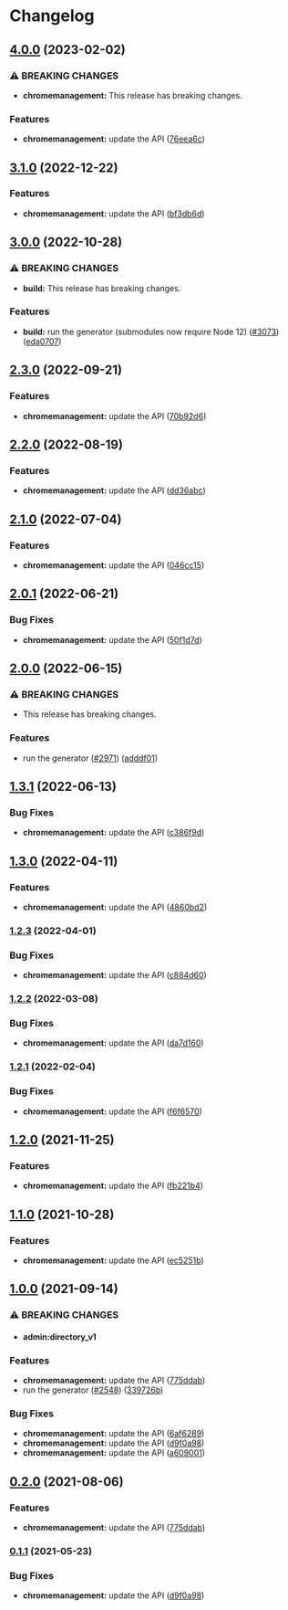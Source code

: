 # Changelog

## [4.0.0](https://github.com/googleapis/google-api-nodejs-client/compare/chromemanagement-v3.1.0...chromemanagement-v4.0.0) (2023-02-02)


### ⚠ BREAKING CHANGES

* **chromemanagement:** This release has breaking changes.

### Features

* **chromemanagement:** update the API ([76eea6c](https://github.com/googleapis/google-api-nodejs-client/commit/76eea6cdcb93e4c67e70573e729332dc6bff619d))

## [3.1.0](https://github.com/googleapis/google-api-nodejs-client/compare/chromemanagement-v3.0.0...chromemanagement-v3.1.0) (2022-12-22)


### Features

* **chromemanagement:** update the API ([bf3db6d](https://github.com/googleapis/google-api-nodejs-client/commit/bf3db6d9b105e954b4e180766747877d215e7ee8))

## [3.0.0](https://github.com/googleapis/google-api-nodejs-client/compare/chromemanagement-v2.3.0...chromemanagement-v3.0.0) (2022-10-28)


### ⚠ BREAKING CHANGES

* **build:** This release has breaking changes.

### Features

* **build:** run the generator (submodules now require Node 12) ([#3073](https://github.com/googleapis/google-api-nodejs-client/issues/3073)) ([eda0707](https://github.com/googleapis/google-api-nodejs-client/commit/eda07079dadab46a80b6f9ede618f4f43030169e))

## [2.3.0](https://github.com/googleapis/google-api-nodejs-client/compare/chromemanagement-v2.2.0...chromemanagement-v2.3.0) (2022-09-21)


### Features

* **chromemanagement:** update the API ([70b92d6](https://github.com/googleapis/google-api-nodejs-client/commit/70b92d68157611ef40918a7051af8b9d5cb3a88a))

## [2.2.0](https://github.com/googleapis/google-api-nodejs-client/compare/chromemanagement-v2.1.0...chromemanagement-v2.2.0) (2022-08-19)


### Features

* **chromemanagement:** update the API ([dd36abc](https://github.com/googleapis/google-api-nodejs-client/commit/dd36abc363e25821bd189e2eec7398c3d07d58c5))

## [2.1.0](https://github.com/googleapis/google-api-nodejs-client/compare/chromemanagement-v2.0.1...chromemanagement-v2.1.0) (2022-07-04)


### Features

* **chromemanagement:** update the API ([046cc15](https://github.com/googleapis/google-api-nodejs-client/commit/046cc157a5ab5b16c6707e7148dad2481794d355))

## [2.0.1](https://github.com/googleapis/google-api-nodejs-client/compare/chromemanagement-v2.0.0...chromemanagement-v2.0.1) (2022-06-21)


### Bug Fixes

* **chromemanagement:** update the API ([50f1d7d](https://github.com/googleapis/google-api-nodejs-client/commit/50f1d7d9949b4add34c554ea4776da8712b98b18))

## [2.0.0](https://github.com/googleapis/google-api-nodejs-client/compare/chromemanagement-v1.3.1...chromemanagement-v2.0.0) (2022-06-15)


### ⚠ BREAKING CHANGES

* This release has breaking changes.

### Features

* run the generator ([#2971](https://github.com/googleapis/google-api-nodejs-client/issues/2971)) ([adddf01](https://github.com/googleapis/google-api-nodejs-client/commit/adddf018e7cb73adab7341053dd80d72c5a6248d))

## [1.3.1](https://github.com/googleapis/google-api-nodejs-client/compare/chromemanagement-v1.3.0...chromemanagement-v1.3.1) (2022-06-13)


### Bug Fixes

* **chromemanagement:** update the API ([c386f9d](https://github.com/googleapis/google-api-nodejs-client/commit/c386f9d86fd4e76bf43a22cae77071f49df3d3be))

## [1.3.0](https://github.com/googleapis/google-api-nodejs-client/compare/chromemanagement-v1.2.3...chromemanagement-v1.3.0) (2022-04-11)


### Features

* **chromemanagement:** update the API ([4860bd2](https://github.com/googleapis/google-api-nodejs-client/commit/4860bd2e7f4cd6fee48294b8f213d61620309f83))

### [1.2.3](https://github.com/googleapis/google-api-nodejs-client/compare/chromemanagement-v1.2.2...chromemanagement-v1.2.3) (2022-04-01)


### Bug Fixes

* **chromemanagement:** update the API ([c884d60](https://github.com/googleapis/google-api-nodejs-client/commit/c884d603fd417842b6be501f9583f7fad3edb03e))

### [1.2.2](https://github.com/googleapis/google-api-nodejs-client/compare/chromemanagement-v1.2.1...chromemanagement-v1.2.2) (2022-03-08)


### Bug Fixes

* **chromemanagement:** update the API ([da7d160](https://github.com/googleapis/google-api-nodejs-client/commit/da7d16072496fd8058213779144a42ce1cc27d60))

### [1.2.1](https://github.com/googleapis/google-api-nodejs-client/compare/chromemanagement-v1.2.0...chromemanagement-v1.2.1) (2022-02-04)


### Bug Fixes

* **chromemanagement:** update the API ([f6f6570](https://github.com/googleapis/google-api-nodejs-client/commit/f6f6570f9d53dd3b8a1368fd2895e072f51bdb54))

## [1.2.0](https://www.github.com/googleapis/google-api-nodejs-client/compare/chromemanagement-v1.1.0...chromemanagement-v1.2.0) (2021-11-25)


### Features

* **chromemanagement:** update the API ([fb221b4](https://www.github.com/googleapis/google-api-nodejs-client/commit/fb221b43b54f219af8bb881727b71da226c03487))

## [1.1.0](https://www.github.com/googleapis/google-api-nodejs-client/compare/chromemanagement-v1.0.0...chromemanagement-v1.1.0) (2021-10-28)


### Features

* **chromemanagement:** update the API ([ec5251b](https://www.github.com/googleapis/google-api-nodejs-client/commit/ec5251ba917d553b1c55f4c27b00ee46c14101ea))

## [1.0.0](https://www.github.com/googleapis/google-api-nodejs-client/compare/chromemanagement-v0.2.0...chromemanagement-v1.0.0) (2021-09-14)


### ⚠ BREAKING CHANGES

* #### admin:directory_v1

### Features

* **chromemanagement:** update the API ([775ddab](https://www.github.com/googleapis/google-api-nodejs-client/commit/775ddabc1514856d7636f1db43c251adcb970101))
* run the generator ([#2548](https://www.github.com/googleapis/google-api-nodejs-client/issues/2548)) ([339726b](https://www.github.com/googleapis/google-api-nodejs-client/commit/339726b5310e7ea5437e15642cb899c215127f8f))


### Bug Fixes

* **chromemanagement:** update the API ([6af6289](https://www.github.com/googleapis/google-api-nodejs-client/commit/6af6289a5e772eaaeb6175106716d2e746aaffaf))
* **chromemanagement:** update the API ([d9f0a98](https://www.github.com/googleapis/google-api-nodejs-client/commit/d9f0a98e22a0aa5ee9e569f20d11a98d372bf66c))
* **chromemanagement:** update the API ([a609001](https://www.github.com/googleapis/google-api-nodejs-client/commit/a609001ed2264da8e37d379678abfbbf60604bf0))

## [0.2.0](https://www.github.com/googleapis/google-api-nodejs-client/compare/chromemanagement-v0.1.1...chromemanagement-v0.2.0) (2021-08-06)


### Features

* **chromemanagement:** update the API ([775ddab](https://www.github.com/googleapis/google-api-nodejs-client/commit/775ddabc1514856d7636f1db43c251adcb970101))

### [0.1.1](https://www.github.com/googleapis/google-api-nodejs-client/compare/chromemanagement-v0.1.0...chromemanagement-v0.1.1) (2021-05-23)


### Bug Fixes

* **chromemanagement:** update the API ([d9f0a98](https://www.github.com/googleapis/google-api-nodejs-client/commit/d9f0a98e22a0aa5ee9e569f20d11a98d372bf66c))
